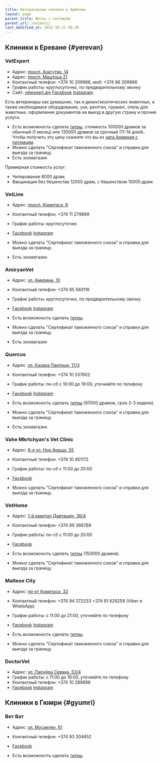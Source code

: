 ```yaml
---
title: Ветеринарные клиники в Армении
layout: page
parent_title: Жизнь с питомцем
parent_url: /animals/
last_modified_at: 2022-10-21 08:30
---
```


## Клиники в Ереване {#yerevan}

### VetExpert

- Адрес: [просп. Азатутян, 14](https://yandex.ru/maps/org/vet_ekspert/1861952348/)
- Адрес: [просп. Маштоца 21](https://yandex.ru/maps/10262/yerevan/house/YE0YcwZgSUMAQFpqfX15cn5kbA==/)
- Контактный телефон: +374 10 209966, моб: +374 96 209966
- График работы: круглосуточно, по предварительному звонку
- Сайт: [vetexpert.am](https://vetexpert.am/ru/) [Facebook](https://www.facebook.com/vetexpertvetgroup) [Instagram](https://www.instagram.com/vetexpertveterinarygroup/)

Есть ветеринары как домашних, так и диких/экзотических животных, а также необходимое оборудование, узи, рентген,
груминг, отель для животных, оформление документов на выезд в другую страну и прочие услуги.

- Есть возможность сделать [титры](/animals/rabies-titers), стоимость 100000 драмов за обычный (1 месяц)
или 135000 драмов за срочный (11-14 дней). Чтобы получить эту цену скажите что вы из
[чата Армения с питомцем](https://t.me/armenia_pets).
- Можно сделать "Сертификат таможенного союза" и справки для выезда за границу.
- Есть зоомагазин

Примерная стоимость услуг:
- Чипирование 8000 драм;
- Вакцинация без бешенства 12000 драм, с бешенством 15000 драм.

### VetLine

- Адрес: [просп. Комитаса, 6](https://yandex.ru/maps/org/kruglosutochnaya_veterinarnaya_klinika_vetlayn/154801169156/)
- Контактный телефон: +374 11 279999
- График работы: круглосуточно
- [Facebook](https://www.facebook.com/vetlinearmenia/) [Instagram](https://www.instagram.com/vetline_vet.clinic/)

- Можно сделать "Сертификат таможенного союза" и справки для выезда за границу.
- Есть зоомагазин

### AmiryanVet

- Адрес: [ул. Амиряна, 10](https://yandex.ru/maps/org/amiryanvet/209808278094/)
- Контактный телефон: +374 95 560119
- График работы: круглосуточно, по предварительному звонку
- [Facebook](https://www.facebook.com/AmiryanVeterinary) [Instagram](https://www.instagram.com/amiryanvet/)

- Есть возможность сделать [титры](/animals/rabies-titers).
- Можно сделать "Сертификат таможенного союза" и справки для выезда за границу.
- Есть зоомагазин

### Quercus

- Адрес: [ул. Казара Парпеци, 17/3](https://yandex.ru/maps/org/quercus_vet_clinic_zoosalon/181982950255/)
- Контактный телефон: +374 10 537602
- График работы: пн-сб с 10:00 до 19:00, уточняйте по телефону
- [Facebook](https://www.facebook.com/profile.php?id=100034328929603) [Instagram](https://www.instagram.com/vet.clinic_quercus/)

- Есть возможность сделать [титры](/animals/rabies-titers) (97000 драмов, срок 2-3 недели).
- Можно сделать "Сертификат таможенного союза" и справки для выезда за границу.
- Есть зоомагазин

### Vahe Mkrtchyan's Vet Clinic

- Адрес: [8-я ул. Нор Ареша, 55](https://yandex.ru/maps/org/vahe_mkrtchyan_vet_clinic/106925944672/)
- Контактный телефон: +374 10 451172
- График работы: пн-сб с 11:00 до 20:00
- [Facebook](https://www.facebook.com/VMPC2016)

- Можно сделать "Сертификат таможенного союза" и справки для выезда за границу.

### VetHome

- Адрес: [1-й квартал Давташен, 36/4](https://yandex.ru/maps/org/vethome/111774686048/)
- Контактный телефон: +374 99 366788
- График работы: пн-сб с 11:00 до 20:00
- [Facebook](https://www.facebook.com/vethomeyerevan)

- Есть возможность сделать [титры](/animals/rabies-titers) (150000 драмов).
- Можно сделать "Сертификат таможенного союза" и справки для выезда за границу.

### Maltese City

- Адрес: [пр-кт Комитаса, 32](https://yandex.ru/maps/10262/yerevan/house/YE0YcwdjSUQCQFpqfX5xdX5lZg==/)
- Контактный телефон: +374 94 372233 +374 91 626258 (Viber и WhatsApp)
- График работы: с 11:00 до 21:00, уточняйте по телефону
- [Facebook](https://www.facebook.com/maltesecity/) [Instagram](https://www.instagram.com/maltese_city/)

- Есть возможность сделать [титры](/animals/rabies-titers).
- Можно сделать "Сертификат таможенного союза" и справки для выезда за границу.

### DoctorVet

- Адрес: [ул. Паруйра Севака, 53/4](https://yandex.ru/maps/org/doktor_vet/24738688707/)
- График работы: с 11:00 до 19:00, уточняйте по телефону
- Контактный телефон: +374 10 289898
- [Facebook](https://www.facebook.com/doctorvetveterinaryclinic) [Instagram](https://www.instagram.com/doctorvetarmenia/)

## Клиники в Гюмри {#gyumri}

### Вет Ват

- Адрес: [ул. Мусаелян, 61](https://yandex.ru/maps/org/vet_vat/40293317454/)
- Контактный телефон: +374 93 304652
- [Facebook](https://www.facebook.com/vetvatVeterinary)

- Есть возможность сделать [титры](/animals/rabies-titers).
